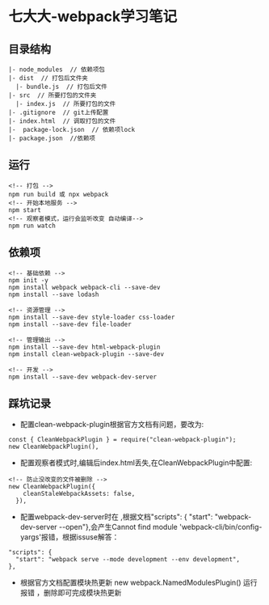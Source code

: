 <!--
 * @LastEditors: 七大大
 * @Date: 2020-10-13
 * @LastEditTime: 2020-10-13
 * @FilePath: \myantdd:\products\webpack_demo\README.md
 * @Description: webpack学习笔记
-->
# 七大大-webpack学习笔记

## 目录结构
  ```
  |- node_modules  // 依赖项包
  |- dist  // 打包后文件夹
    |- bundle.js  // 打包后文件
  |- src  // 所要打包的文件夹
    |- index.js  // 所要打包的文件
  |- .gitignore  // git上传配置
  |- index.html  // 调取打包的文件
  |-  package-lock.json  // 依赖项lock
  |- package.json  //依赖项
  ```
## 运行
  ``` 
  <!-- 打包 -->
  npm run build 或 npx webpack
  <!-- 开始本地服务 -->
  npm start
  <!-- 观察者模式，运行会监听改变 自动编译-->
  npm run watch 
  ```
## 依赖项
  ```  
  <!-- 基础依赖 -->
  npm init -y
  npm install webpack webpack-cli --save-dev  
  npm install --save lodash
  
  <!-- 资源管理 -->
  npm install --save-dev style-loader css-loader
  npm install --save-dev file-loader

  <!-- 管理输出 -->
  npm install --save-dev html-webpack-plugin
  npm install clean-webpack-plugin --save-dev

  <!-- 开发 -->
  npm install --save-dev webpack-dev-server
  
  ```
## 踩坑记录
 *  配置clean-webpack-plugin根据官方文档有问题，要改为:
  ``` 
  const { CleanWebpackPlugin } = require("clean-webpack-plugin"); 
  new CleanWebpackPlugin(),
  ```
 * 配置观察者模式时,编辑后index.html丢失,在CleanWebpackPlugin中配置:
  ``` 
  <!-- 防止没改变的文件被删除 -->
  new CleanWebpackPlugin({
      cleanStaleWebpackAssets: false,
    }),
  ```
 * 配置webpack-dev-server时在 ,根据文档"scripts": { "start": "webpack-dev-server --open"},会产生Cannot find module 'webpack-cli/bin/config-yargs'报错，根据issuse解答：
  ```
  "scripts": {
    "start": "webpack serve --mode development --env development",
  },
  ```
  * 根据官方文档配置模块热更新 new webpack.NamedModulesPlugin()  运行报错 ，删除即可完成模块热更新

